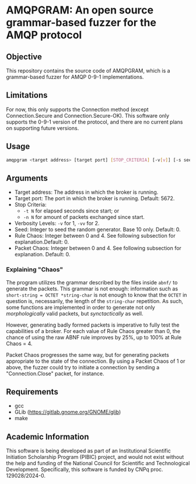 # AMQPGRAM: An open source grammar-based fuzzer for the AMQP protocol

## Objective

This repository contains the source code of AMQPGRAM, which is a grammar-based fuzzer for AMQP 0-9-1 implementations.

## Limitations

For now, this only supports the Connection method (except Connection.Secure and Connection.Secure-OK).
This software only supports the 0-9-1 version of the protocol, and there are no current plans on supporting future versions.

## Usage

```bash
amqpgram <target address> [target port] [STOP_CRITERIA] [-v[v]] [-s seed] [-R rule-chaos] [-P packet-chaos]
```

## Arguments

- Target address: The address in which the broker is running.
- Target port: The port in which the broker is running. Default: 5672.
- Stop Criteria: 
    - `-t N` for elapsed seconds since start; or
    - `-n N` for amount of packets exchanged since start.
- Verbosity Levels: `-v` for 1, `-vv` for 2.
- Seed: Integer to seed the random generator. Base 10 only. Default: 0.
- Rule Chaos: Integer between 0 and 4.  See following subsection for explanation.Default: 0.
- Packet Chaos: Integer between 0 and 4. See following subsection for explanation. Default: 0.

### Explaining "Chaos"

The program utilizes the grammar described by the files inside `abnf/` to generate the packets. This grammar is not enough: information such as `short-string = OCTET *string-char` is not enough to know that the `OCTET` in question is, necessarily, the length of the `string-char` repetition. As such, some functions are implemented in order to generate not only _morphologically_ valid packets, but _synctactically_ as well.

However, generating badly formed packets is imperative to fully test the capabilities of a broker. For each value of Rule Chaos greater than 0, the chance of using the raw ABNF rule improves by 25%, up to 100% at Rule Chaos = 4.

Packet Chaos progresses the same way, but for generating packets appropriate to the state of the connection. By using a Packet Chaos of 1 or above, the fuzzer could try to initiate a connection by sending a "Connection.Close" packet, for instance.

## Requirements

- gcc
- GLib (https://gitlab.gnome.org/GNOME/glib)
- make

## Academic Information

This software is being developed as part of an Institutional Scientific Initiation Scholarship Program (PIBIC) project, and would not exist without the help and funding of the National Council for Scientific and Technological Development.
Specifically, this software is funded by CNPq proc. 129028/2024-0.
